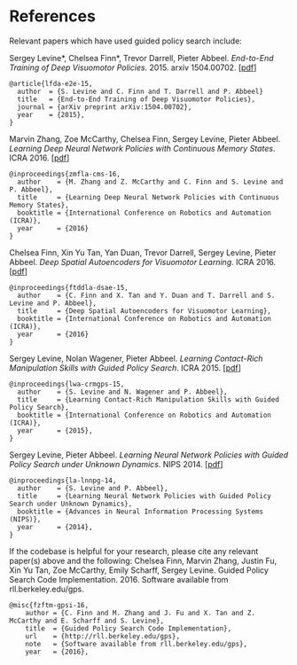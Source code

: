 References
===

Relevant papers which have used guided policy search include:


Sergey Levine\*, Chelsea Finn\*, Trevor Darrell, Pieter Abbeel. *End-to-End Training of Deep Visuomotor Policies*. 2015. arxiv 1504.00702. [[pdf](http://arxiv.org/pdf/1504.00702.pdf)]
```
@article{lfda-e2e-15,
  author  = {S. Levine and C. Finn and T. Darrell and P. Abbeel}
  title   = {End-to-End Training of Deep Visuomotor Policies},
  journal = {arXiv preprint arXiv:1504.00702},
  year    = {2015},
}
```

Marvin Zhang, Zoe McCarthy, Chelsea Finn, Sergey Levine, Pieter Abbeel. *Learning Deep Neural Network Policies with Continuous Memory States*. ICRA 2016. [[pdf](http://arxiv.org/pdf/1507.01273.pdf)]
```
@inproceedings{zmfla-cms-16,
  author    = {M. Zhang and Z. McCarthy and C. Finn and S. Levine and P. Abbeel},
  title     = {Learning Deep Neural Network Policies with Continuous Memory States},
  booktitle = {International Conference on Robotics and Automation (ICRA)},
  year      = {2016}
}
```

Chelsea Finn, Xin Yu Tan, Yan Duan, Trevor Darrell, Sergey Levine, Pieter Abbeel. *Deep Spatial Autoencoders for Visuomotor Learning*. ICRA 2016.  [[pdf](http://arxiv.org/pdf/1509.06113.pdf)]
```
@inproceedings{ftddla-dsae-15,
  author    = {C. Finn and X. Tan and Y. Duan and T. Darrell and S. Levine and P. Abbeel},
  title     = {Deep Spatial Autoencoders for Visuomotor Learning},
  booktitle = {International Conference on Robotics and Automation (ICRA)},
  year      = {2016}
}
```

Sergey Levine, Nolan Wagener, Pieter Abbeel. *Learning Contact-Rich Manipulation Skills with Guided Policy Search*. ICRA 2015. [[pdf](http://rll.berkeley.edu/icra2015gps/robotgps.pdf)]
```
@inproceedings{lwa-crmgps-15,
  author    = {S. Levine and N. Wagener and P. Abbeel},
  title     = {Learning Contact-Rich Manipulation Skills with Guided Policy Search},
  booktitle = {International Conference on Robotics and Automation (ICRA)},
  year      = {2015},
}
```

Sergey Levine, Pieter Abbeel. *Learning Neural Network Policies with Guided Policy Search under Unknown Dynamics*. NIPS 2014. [[pdf](http://www.eecs.berkeley.edu/~svlevine/papers/mfcgps.pdf)]
```
@inproceedings{la-lnnpg-14,
  author    = {S. Levine and P. Abbeel},
  title     = {Learning Neural Network Policies with Guided Policy Search under Unknown Dynamics},
  booktitle = {Advances in Neural Information Processing Systems (NIPS)},
  year      = {2014},
}
```

If the codebase is helpful for your research, please cite any relevant paper(s) above and the following:
Chelsea Finn, Marvin Zhang, Justin Fu, Xin Yu Tan, Zoe McCarthy, Emily Scharff, Sergey Levine. Guided Policy Search Code Implementation. 2016. Software available from rll.berkeley.edu/gps.
```
@misc{fzftm-gpsi-16,
    author = {C. Finn and M. Zhang and J. Fu and X. Tan and Z. McCarthy and E. Scharff and S. Levine},
    title  = {Guided Policy Search Code Implementation},
    url    = {http://rll.berkeley.edu/gps},
    note   = {Software available from rll.berkeley.edu/gps},
    year   = {2016},
```


